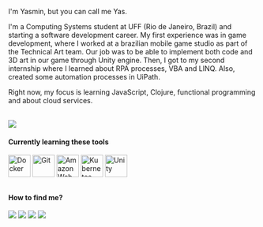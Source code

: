 <link rel="stylesheet" href="https://cdn.jsdelivr.net/gh/devicons/devicon@v2.14.0/devicon.min.css">
<p>I'm Yasmin, but you can call me Yas.</p>
<p>I'm a Computing Systems student at UFF (Rio de Janeiro, Brazil) and starting a software development career. My first experience was in game development, where I worked at a brazilian mobile game studio as part of the Technical Art team. Our job was to be able to implement both code and 3D art in our game through Unity engine. Then, I got to my second internship where I learned about RPA processes, VBA and LINQ. Also, created some automation processes in UiPath.</p>
<p>Right now, my focus is learning JavaScript, Clojure, functional programming and about cloud services.</p>

<br />

<img src="https://github-readme-stats.vercel.app/api/top-langs/?username=yasrivera&layout=compact&theme=omni&bg_color=00000000">

  
<div>
  <h4>Currently learning these tools</h4>
  <img src="https://cdn.jsdelivr.net/gh/devicons/devicon/icons/docker/docker-original.svg" alt= "Docker" width="45px" height="45px"/>
  <img src="https://cdn.jsdelivr.net/gh/devicons/devicon/icons/git/git-original.svg" alt= "Git" width="45px" height="45px"/>
  <img src="https://cdn.jsdelivr.net/gh/devicons/devicon/icons/amazonwebservices/amazonwebservices-original.svg" alt= "Amazon Web Services" width="45px" height="45px"/>
  <img src="https://cdn.jsdelivr.net/gh/devicons/devicon/icons/kubernetes/kubernetes-plain.svg" alt= "Kubernetes" width="45px" height="45px"/>
  <img src="https://cdn.jsdelivr.net/gh/devicons/devicon/icons/unity/unity-original.svg" alt= "Unity" width="45px" height="45px"/>
</div>

## 

#### How to find me?
<div align="left">
  <a href="https://instagram.com/yasrvie" target="_blank"><img src="https://img.shields.io/badge/Instagram-E4405F?style=for-the-badge&logo=instagram&logoColor=white"/></a>
  <a href="https://t.me/yasrivera" target="_blank"><img src="https://img.shields.io/badge/Telegram-2CA5E0?style=for-the-badge&logo=telegram&logoColor=white"/></a>
  <a href="https://twitter.com/yasrvie" target="_blank"><img src="https://img.shields.io/badge/Twitter-1DA1F2?style=for-the-badge&logo=twitter&logoColor=white"/></a>
  <a href="https://www.linkedin.com/in/yasrivera/" target="_blank"><img src="https://img.shields.io/badge/LinkedIn-0077B5?style=for-the-badge&logo=linkedin&logoColor=white"/></a>
 </div>
